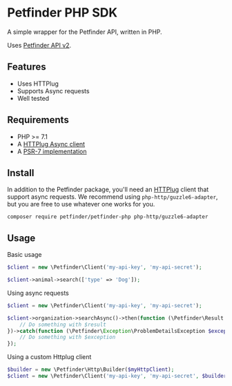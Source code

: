 # Petfinder PHP SDK

A simple wrapper for the Petfinder API, written in PHP.

Uses [Petfinder API v2](https://www.petfinder.com/developers/v2/docs/).

## Features

* Uses HTTPlug
* Supports Async requests
* Well tested

## Requirements

* PHP >= 7.1
* A [HTTPlug Async client](https://packagist.org/providers/php-http/async-client-implementation)
* A [PSR-7 implementation](https://packagist.org/providers/psr/http-message-implementation)

## Install

In addition to the Petfinder package, you'll need an [HTTPlug](http://docs.php-http.org/en/latest/httplug/users.html)
client that support async requests. We recommend using `php-http/guzzle6-adapter`,
but you are free to use whatever one works for you.

    composer require petfinder/petfinder-php php-http/guzzle6-adapter

## Usage

Basic usage

```php
$client = new \Petfinder\Client('my-api-key', 'my-api-secret');

$client->animal->search(['type' => 'Dog']);
```

Using async requests

```php
$client = new \Petfinder\Client('my-api-key', 'my-api-secret');

$client->organization->searchAsync()->then(function (\Petfinder\Result $result) {
    // Do something with $result
})->catch(function (\Petfinder\Exception\ProblemDetailsException $exception) {
    // Do something with $exception
});
```

Using a custom Httplug client

```php
$builder = new \Petfinder\Http\Builder($myHttpClient);
$client = new \Petfinder\Client('my-api-key', 'my-api-secret', $builder);
```
